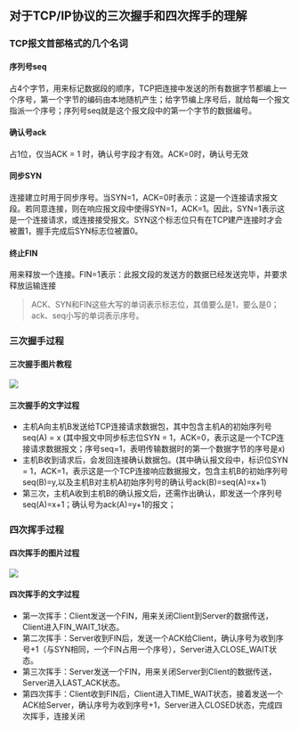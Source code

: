 ## 对于TCP/IP协议的三次握手和四次挥手的理解

### TCP报文首部格式的几个名词
#### 序列号seq
占4个字节，用来标记数据段的顺序，TCP把连接中发送的所有数据字节都编上一个序号，第一个字节的编码由本地随机产生；给字节编上序号后，就给每一个报文指派一个序号；序列号seq就是这个报文段中的第一个字节的数据编号。


#### 确认号ack
占1位，仅当ACK = 1 时，确认号字段才有效。ACK=0时，确认号无效

#### 同步SYN
连接建立时用于同步序号。当SYN=1，ACK=0时表示：这是一个连接请求报文段。若同意连接，则在响应报文段中使得SYN=1，ACK=1。因此，SYN=1表示这是一个连接请求，或连接接受报文。SYN这个标志位只有在TCP建产连接时才会被置1，握手完成后SYN标志位被置0。


#### 终止FIN
用来释放一个连接。FIN=1表示：此报文段的发送方的数据已经发送完毕，并要求释放运输连接

>ACK、SYN和FIN这些大写的单词表示标志位，其值要么是1，要么是0；ack、seq小写的单词表示序号。

### 三次握手过程
#### 三次握手图片教程
![](https://img2018.cnblogs.com/blog/1231979/201912/1231979-20191202211548564-1903753409.png)


#### 三次握手的文字过程

- 主机A向主机B发送给TCP连接请求数据包，其中包含主机A的初始序列号seq(A) = x (其中报文中同步标志位SYN = 1，ACK=0，表示这是一个TCP连接请求数据报文；序号seq=1，表明传输数据时的第一个数据字节的序号是x)
- 主机B收到请求后，会发回连接确认数据包。(其中确认报文段中，标识位SYN = 1，ACK=1，表示这是一个TCP连接响应数据报文，包含主机B的初始序列号seq(B)=y,以及主机B对主机A初始序列号的确认号ack(B)=seq(A)=x+1)
- 第三次，主机A收到主机B的确认报文后，还需作出确认，即发送一个序列号seq(A)=x+1；确认号为ack(A)=y+1的报文；


### 四次挥手过程
#### 四次挥手的图片过程
![](https://img2018.cnblogs.com/blog/1231979/201912/1231979-20191202225042492-1953229412.png)


#### 四次挥手的文字过程
- 第一次挥手：Client发送一个FIN，用来关闭Client到Server的数据传送，Client进入FIN_WAIT_1状态。
- 第二次挥手：Server收到FIN后，发送一个ACK给Client，确认序号为收到序号+1（与SYN相同，一个FIN占用一个序号），Server进入CLOSE_WAIT状态。
- 第三次挥手：Server发送一个FIN，用来关闭Server到Client的数据传送，Server进入LAST_ACK状态。
- 第四次挥手：Client收到FIN后，Client进入TIME_WAIT状态，接着发送一个ACK给Server，确认序号为收到序号+1，Server进入CLOSED状态，完成四次挥手，连接关闭